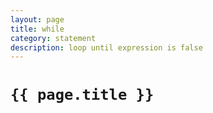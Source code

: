 ```yaml
---
layout: page
title: while
category: statement
description: loop until expression is false
---
```


# `{{ page.title }}`
